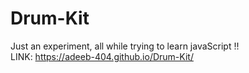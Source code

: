# Drum-Kit
Just an experiment, all while trying to learn javaScript !! <br>
LINK: https://adeeb-404.github.io/Drum-Kit/
